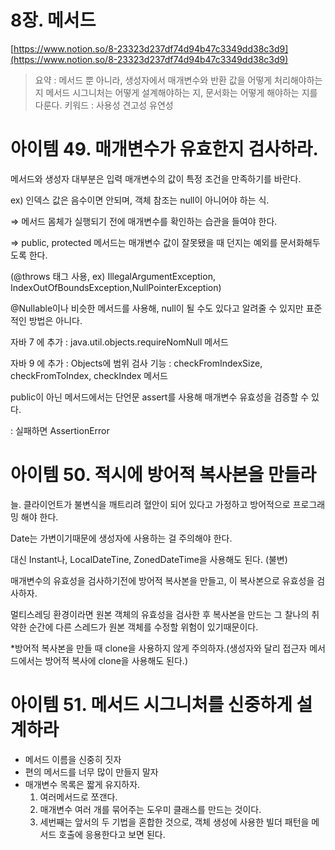# 8장. 메서드

[https://www.notion.so/8-23323d237df74d94b47c3349dd38c3d9](https://www.notion.so/8-23323d237df74d94b47c3349dd38c3d9)

> 요약 : 메서드 뿐 아니라, 생성자에서 매개변수와 반환 값을 어떻게 처리해야하는지 메서드 시그니처는 어떻게 설계해야하는 지, 문서화는 어떻게 해야하는 지를 다룬다.
키워드 : 사용성 견고성 유연성

# 아이템 49. 매개변수가 유효한지 검사하라.

메서드와 생성자 대부분은 입력 매개변수의 값이 특정 조건을 만족하기를 바란다.

ex) 인덱스 값은 음수이면 안되며, 객체 참조는 null이 아니어야 하는 식.

⇒ 메서드 몸체가 실행되기 전에 매개변수를 확인하는 습관을 들여야 한다.

⇒ public, protected 메서드는 매개변수 값이 잘못됐을 때 던지는 예외를 문서화해두도록 한다.

(@throws 태그 사용, ex) IllegalArgumentException, IndexOutOfBoundsException,NullPointerException)

@Nullable이나 비슷한 메서드를 사용해, null이 될 수도 있다고 알려줄 수 있지만 표준적인 방법은 아니다.

자바 7 에 추가 : java.util.objects.requireNomNull 메서드 

자바 9 에 추가 : Objects에 범위 검사 기능 : checkFromIndexSize, checkFromToIndex, checkIndex 메서드

public이 아닌 메서드에서는 단언문 assert를 사용해 매개변수 유효성을 검증할 수 있다. 

: 실패하면 AssertionError

# 아이템 50. 적시에 방어적 복사본을 만들라

늘. 클라이언트가 불변식을 깨트리려 혈안이 되어 있다고 가정하고 방어적으로 프로그래밍 해야 한다.

Date는 가변이기때문에 생성자에 사용하는 걸 주의해야 한다.

대신 Instant나, LocalDateTine, ZonedDateTime을 사용해도 된다. (불변)

매개변수의 유효성을 검사하기전에 방어적 복사본을 만들고, 이 복사본으로 유효성을 검사하자.

멀티스레딩 환경이라면 원본 객체의 유효성을 검사한 후 복사본을 만드는 그 찰나의 취약한 순간에 다른 스레드가 원본 객체를 수정할 위험이 있기때문이다.

*방어적 복사본을 만들 때 clone을 사용하지 않게 주의하자.(생성자와 달리 접근자 메서드에서는 방어적 복사에 clone을 사용해도 된다.)

# 아이템 51. 메서드 시그니처를 신중하게 설계하라

- 메서드 이름을 신중히 짓자
- 편의 메서드를 너무 많이 만들지 말자
- 매개변수 목록은 짧게 유지하자.
    1. 여러메서드로 쪼갠다.
    2. 매개변수 여러 개를 묶어주는 도우미 클래스를 만드는 것이다. 
    3. 세번째는 앞서의 두 기법을 혼합한 것으로, 객체 생성에 사용한 빌더 패턴을 메서드 호출에 응용한다고 보면 된다.
